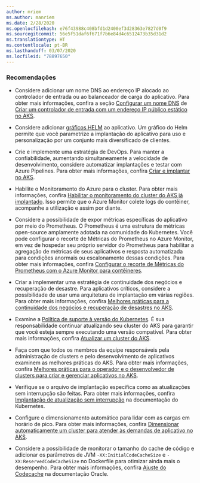 ```yaml
---
author: mriem
ms.author: manriem
ms.date: 2/28/2020
ms.openlocfilehash: e76f43988c408bfd1d2400ef3d28363e7827d0f9
ms.sourcegitcommit: 56e5f51daf6f671f7b6e84d4c6512473b35d31d2
ms.translationtype: HT
ms.contentlocale: pt-BR
ms.lasthandoff: 03/07/2020
ms.locfileid: "78897650"
---
```

### <a name="recommendations"></a>Recomendações

* Considere adicionar um nome DNS ao endereço IP alocado ao controlador de entrada ou ao balanceador de carga do aplicativo. Para obter mais informações, confira a seção [Configurar um nome DNS](/azure/aks/ingress-static-ip#configure-a-dns-name) de [Criar um controlador de entrada com um endereço IP público estático no AKS](/azure/aks/ingress-static-ip).

* Considere adicionar [gráficos HELM](https://helm.sh/docs/topics/charts/) ao aplicativo. Um gráfico do Helm permite que você parametrize a implantação do aplicativo para uso e personalização por um conjunto mais diversificado de clientes.

* Crie e implemente uma estratégia de DevOps. Para manter a confiabilidade, aumentando simultaneamente a velocidade de desenvolvimento, considere automatizar implantações e testar com Azure Pipelines. Para obter mais informações, confira [Criar e implantar no AKS](/azure/devops/pipelines/ecosystems/kubernetes/aks-template).

* Habilite o Monitoramento do Azure para o cluster. Para obter mais informações, confira [Habilitar o monitoramento do cluster do AKS já implantado](/azure/azure-monitor/insights/container-insights-enable-existing-clusters). Isso permite que o Azure Monitor colete logs do contêiner, acompanhe a utilização e assim por diante.

* Considere a possibilidade de expor métricas específicas do aplicativo por meio do Prometheus. O Prometheus é uma estrutura de métricas open-source amplamente adotada na comunidade do Kubernetes. Você pode configurar o recorte de Métricas do Prometheus no Azure Monitor, em vez de hospedar seu próprio servidor do Prometheus para habilitar a agregação de métricas de seus aplicativos e resposta automatizada para condições anormais ou escalonamento dessas condições. Para obter mais informações, confira [Configurar o recorte de Métricas do Prometheus com o Azure Monitor para contêineres](/azure/azure-monitor/insights/container-insights-prometheus-integration).

* Criar a implementar uma estratégia de continuidade dos negócios e recuperação de desastre. Para aplicativos críticos, considere a possibilidade de usar uma arquitetura de implantação em várias regiões. Para obter mais informações, confira [Melhores práticas para a continuidade dos negócios e recuperação de desastres no AKS](/azure/aks/operator-best-practices-multi-region).

* Examine a [Política de suporte à versão do Kubernetes](/azure/aks/supported-kubernetes-versions#kubernetes-version-support-policy). É sua responsabilidade continuar atualizando seu cluster do AKS para garantir que você esteja sempre executando uma versão compatível. Para obter mais informações, confira [Atualizar um cluster do AKS](/azure/aks/upgrade-cluster).

* Faça com que todos os membros da equipe responsáveis pela administração de clusters e pelo desenvolvimento de aplicativos examinem as melhores práticas do AKS. Para obter mais informações, confira [Melhores práticas para o operador e o desenvolvedor de clusters para criar e gerenciar aplicativos no AKS](/azure/aks/best-practices).

* Verifique se o arquivo de implantação especifica como as atualizações sem interrupção são feitas. Para obter mais informações, confira [Implantação de atualização sem interrupção](https://kubernetes.io/docs/concepts/workloads/controllers/deployment/#rolling-update-deployment) na documentação do Kubernetes.

* Configure o dimensionamento automático para lidar com as cargas em horário de pico. Para obter mais informações, confira [Dimensionar automaticamente um cluster para atender às demandas de aplicativo no AKS](/azure/aks/cluster-autoscaler).

* Considere a possibilidade de monitorar o tamanho do cache de código e adicionar os parâmetros de JVM `-XX:InitialCodeCacheSize` e `-XX:ReservedCodeCacheSize` no Dockerfile para otimizar ainda mais o desempenho. Para obter mais informações, confira [Ajuste do Codecache](https://docs.oracle.com/javase/8/embedded/develop-apps-platforms/codecache.htm) na documentação Oracle.
